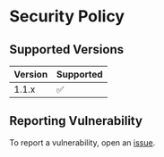 # Security Policy

## Supported Versions
| Version | Supported          |
| ------- | ------------------ |
| 1.1.x   | :white_check_mark: |

## Reporting Vulnerability
To report a vulnerability, open an [issue](https://github.com/airscripts/hex/issues/new/choose).
